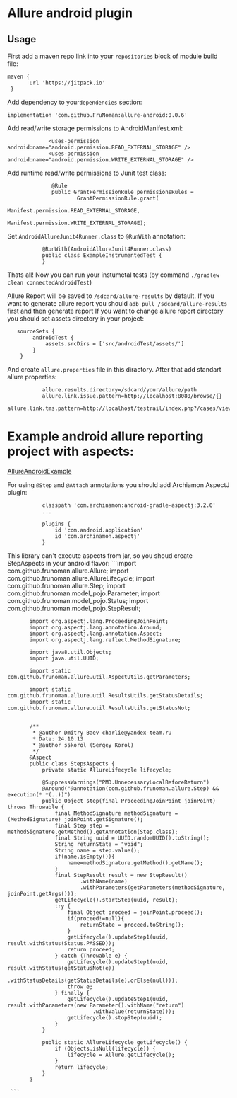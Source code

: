 # Allure android plugin 

Usage
-----

First add a maven repo link into your `repositories` block of module build file:
           
    maven {
           url 'https://jitpack.io'
     }
              
Add dependency to your`dependencies` section:

   ```implementation 'com.github.FruNoman:allure-android:0.0.6'```
   
Add read/write storage permissions to AndroidManifest.xml:
  ```
               <uses-permission android:name="android.permission.READ_EXTERNAL_STORAGE" />
               <uses-permission android:name="android.permission.WRITE_EXTERNAL_STORAGE" />
 ```
Add runtime read/write permissions to Junit test class:
 ```
               @Rule
               public GrantPermissionRule permissionsRules =
                       GrantPermissionRule.grant(
                               Manifest.permission.READ_EXTERNAL_STORAGE,
                               Manifest.permission.WRITE_EXTERNAL_STORAGE);
```
Set `AndroidAllureJunit4Runner.class` to `@RunWith` annotation:
```
           @RunWith(AndroidAllureJunit4Runner.class)
           public class ExampleInstrumentedTest {
           }
```
Thats all! Now you can run your instumetal tests (by command `./gradlew clean connectedAndroidTest`) 

Allure Report will be saved to `/sdcard/allure-results` by default.
If you want to generate allure report you should `adb pull /sdcard/allure-results` first and then generate report
If you want to change allure report directory you should set assets directory in your project:
```
   sourceSets {
        androidTest {
            assets.srcDirs = ['src/androidTest/assets/']
        }
    }
```
And create `allure.properties` file in this diractory. After that add standart allure properties:
```
           allure.results.directory=/sdcard/your/allure/path
           allure.link.issue.pattern=http://localhost:8080/browse/{}
           allure.link.tms.pattern=http://localhost/testrail/index.php?/cases/view/{}
```


# Example android allure reporting project with aspects:
<a href="https://github.com/FruNoman/AllureAndroidExample">AllureAndroidExample</a>

For using `@Step` and `@Attach` annotations you should add <a hraf="https://github.com/Archinamon/android-gradle-aspectj">Archiamon AspectJ plugin</a>:
```        ...
           classpath 'com.archinamon:android-gradle-aspectj:3.2.0'
           ...
```
```
           plugins {
               id 'com.android.application'
               id 'com.archinamon.aspectj'
           }
```

This library can't execute aspects from jar, so you shoud create StepAspects in your android flavor:
        ```import com.github.frunoman.allure.Allure;
           import com.github.frunoman.allure.AllureLifecycle;
           import com.github.frunoman.allure.Step;
           import com.github.frunoman.model_pojo.Parameter;
           import com.github.frunoman.model_pojo.Status;
           import com.github.frunoman.model_pojo.StepResult;



           import org.aspectj.lang.ProceedingJoinPoint;
           import org.aspectj.lang.annotation.Around;
           import org.aspectj.lang.annotation.Aspect;
           import org.aspectj.lang.reflect.MethodSignature;

           import java8.util.Objects;
           import java.util.UUID;

           import static com.github.frunoman.allure.util.AspectUtils.getParameters;

           import static com.github.frunoman.allure.util.ResultsUtils.getStatusDetails;
           import static com.github.frunoman.allure.util.ResultsUtils.getStatusNot;


           /**
            * @author Dmitry Baev charlie@yandex-team.ru
            * Date: 24.10.13
            * @author sskorol (Sergey Korol)
            */
           @Aspect
           public class StepsAspects {
               private static AllureLifecycle lifecycle;

               @SuppressWarnings("PMD.UnnecessaryLocalBeforeReturn")
               @Around("@annotation(com.github.frunoman.allure.Step) && execution(* *(..))")
               public Object step(final ProceedingJoinPoint joinPoint) throws Throwable {
                   final MethodSignature methodSignature = (MethodSignature) joinPoint.getSignature();
                   final Step step = methodSignature.getMethod().getAnnotation(Step.class);
                   final String uuid = UUID.randomUUID().toString();
                   String returnState = "void";
                   String name = step.value();
                   if(name.isEmpty()){
                       name=methodSignature.getMethod().getName();
                   }
                   final StepResult result = new StepResult()
                           .withName(name)
                           .withParameters(getParameters(methodSignature, joinPoint.getArgs()));
                   getLifecycle().startStep(uuid, result);
                   try {
                       final Object proceed = joinPoint.proceed();
                       if(proceed!=null){
                           returnState = proceed.toString();
                       }
                       getLifecycle().updateStep1(uuid, result.withStatus(Status.PASSED));
                       return proceed;
                   } catch (Throwable e) {
                       getLifecycle().updateStep1(uuid, result.withStatus(getStatusNot(e))
                               .withStatusDetails(getStatusDetails(e).orElse(null)));
                       throw e;
                   } finally {
                       getLifecycle().updateStep1(uuid, result.withParameters(new Parameter().withName("return")
                               .withValue(returnState)));
                       getLifecycle().stopStep(uuid);
                   }
               }

               public static AllureLifecycle getLifecycle() {
                   if (Objects.isNull(lifecycle)) {
                       lifecycle = Allure.getLifecycle();
                   }
                   return lifecycle;
               }
           }
           
     ```
   
    
